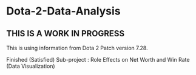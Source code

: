 # Dota-2-Data-Analysis
## THIS IS A WORK IN PROGRESS

This is using information from Dota 2 Patch version 7.28.

Finished (Satisfied) Sub-project :
Role Effects on Net Worth and Win Rate (Data Visualization)
